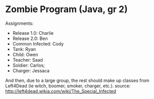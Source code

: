 # Zombie Program (Java, gr 2)

Assignments:
* Release 1.0: Charlie
* Release 2.0: Ben
* Common Infected: Cody
* Tank: Ryan
* Child: Owen
* Teacher: Saad
* Soldier: Carlos;
* Charger: Jessaca

And then, due to a large group, the rest should make up classes from Left4Dead (ie witch, boomer, smoker, charger, etc.).
source: http://left4dead.wikia.com/wiki/The_Special_Infected

